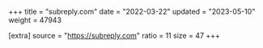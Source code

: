 +++
title = "subreply.com"
date = "2022-03-22"
updated = "2023-05-10"
weight = 47943

[extra]
source = "https://subreply.com"
ratio = 11
size = 47
+++
